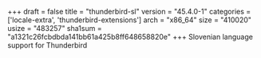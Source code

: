 +++
draft = false
title = "thunderbird-sl"
version = "45.4.0-1"
categories = ['locale-extra', 'thunderbird-extensions']
arch = "x86_64"
size = "410020"
usize = "483257"
sha1sum = "a1321c26fcbdbda141bb61a425b8ff648658820e"
+++
Slovenian language support for Thunderbird